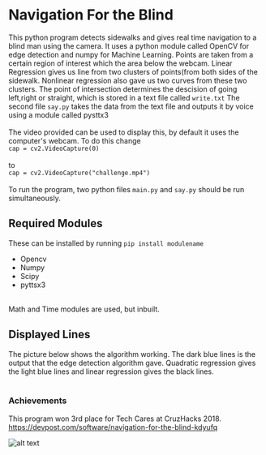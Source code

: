 # Navigation For the Blind
This python program detects sidewalks and gives real time navigation to a blind man using the camera. It uses a python module called OpenCV for edge detection and numpy for Machine Learning. Points are taken from a certain region of interest which the area below the webcam. Linear Regression gives us line from two clusters of points(from both sides of the sidewalk. Nonlinear regression also gave us two curves from these two clusters. The point of intersection determines the descision of going left,right or straight, which is stored in a text file called `write.txt`
The second file `say.py` takes the data from the text file and outputs it by voice using a module called pysttx3
<br /><br />
The video provided can be used to display this, by default it uses the computer's webcam. To do this change
<br />
`cap = cv2.VideoCapture(0)`
<br /><br />
to
<br />
`cap = cv2.VideoCapture("challenge.mp4")`
<br /><br />
To run the program, two python files `main.py` and `say.py` should be run simultaneously.
<br />
## Required Modules
These can be installed by running `pip install modulename`
* Opencv
* Numpy 
* Scipy 
* pyttsx3 
<br />
Math and Time modules are used, but inbuilt.
<br />

## Displayed Lines
The picture below shows the algorithm working. The dark blue lines is the output that the edge detection algorithm gave. Quadratic regression gives the light blue lines and linear regression gives the black lines. 
<br /><br />

### Achievements
This program won 3rd place for Tech Cares at CruzHacks 2018.
<br />
https://devpost.com/software/navigation-for-the-blind-kdyufq


![alt text](https://github.com/vivek3141/NavigationForBlind/blob/master/Documentation/road.PNG)
<br />
<br />


